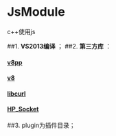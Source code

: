 # JsModule
c++使用js

##1.  **VS2013编译** ；
##2.  **第三方库** ：
   
#### [v8pp](https://github.com/pmed/v8pp)
#### [v8](https://github.com/v8/v8)
#### [libcurl](https://curl.haxx.se/download.html)
#### [HP_Socket](http://git.oschina.net/mirrors/hp-socket)
##3. plugin为插件目录；